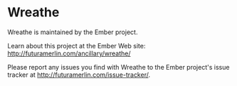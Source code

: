 # Wreathe

Wreathe is maintained by the Ember project.

Learn about this project at the Ember Web site: http://futuramerlin.com/ancillary/wreathe/

Please report any issues you find with Wreathe to the Ember project's issue tracker at http://futuramerlin.com/issue-tracker/.
